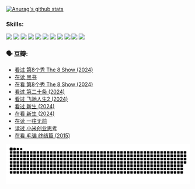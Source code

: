 
[![Anurag's github stats](https://github-readme-stats.vercel.app/api?username=w940853815)](https://github.com/anuraghazra/github-readme-stats)

### Skills:

<code><img height="32" src="https://cdn.jsdelivr.net/npm/simple-icons@v5/icons/python.svg"></code>
<code><img height="32" src="https://cdn.jsdelivr.net/npm/simple-icons@v5/icons/javascript.svg"></code>
<code><img height="32" src="https://cdn.jsdelivr.net/npm/simple-icons@v5/icons/django.svg"></code>
<code><img height="32" src="https://cdn.jsdelivr.net/npm/simple-icons@v5/icons/flask.svg"></code>
<code><img height="32" src="https://cdn.jsdelivr.net/npm/simple-icons@v5/icons/vuetify.svg"></code>
<code><img height="32" src="https://cdn.jsdelivr.net/npm/simple-icons@v5/icons/git.svg"></code>
<code><img height="32" src="https://cdn.jsdelivr.net/npm/simple-icons@v5/icons/docker.svg"></code>
<code><img height="32" src="https://cdn.jsdelivr.net/npm/simple-icons@v5/icons/postgresql.svg"></code>
<code><img height="32" src="https://cdn.jsdelivr.net/npm/simple-icons@v5/icons/elasticsearch.svg"></code>
<code><img height="32" src="https://cdn.jsdelivr.net/npm/simple-icons@v5/icons/macos.svg"></code>
<code><img height="32" src="https://cdn.jsdelivr.net/npm/simple-icons@v5/icons/linux.svg"></code>

### 🗣 豆瓣:

<!-- DOUBAN-ACTIVITIES:START -->
- [看过 第8个秀 The 8 Show‎ (2024)](https://www.douban.com/people/136069238/status/4622960077/?_i=17504007)
- [在读 黑书](https://www.douban.com/people/136069238/status/4621189759/?_i=17504007)
- [在看 第8个秀 The 8 Show‎ (2024)](https://www.douban.com/people/136069238/status/4619801154/?_i=17504007)
- [看过 第二十条‎ (2024)](https://www.douban.com/people/136069238/status/4618624208/?_i=17504007)
- [看过 飞驰人生2‎ (2024)](https://www.douban.com/people/136069238/status/4616048805/?_i=17504007)
- [看过 新生‎ (2024)](https://www.douban.com/people/136069238/status/4612373431/?_i=17504007)
- [在看 新生‎ (2024)](https://www.douban.com/people/136069238/status/4607441062/?_i=17504007)
- [在读 一往无前](https://www.douban.com/people/136069238/status/4590507310/?_i=17504007)
- [读过 小米创业思考](https://www.douban.com/people/136069238/status/4590506983/?_i=17504007)
- [在看 毛骗 终结篇‎ (2015)](https://www.douban.com/people/136069238/status/4581971924/?_i=17504007)
<!-- DOUBAN-ACTIVITIES:END -->


![Snake animation](https://raw.githubusercontent.com/w940853815/w940853815/output/github-contribution-grid-snake.svg)

<!--
**w940853815/w940853815** is a ✨ _special_ ✨ repository because its `README.md` (this file) appears on your GitHub profile.

Here are some ideas to get you started:

- 🔭 I’m currently working on ...
- 🌱 I’m currently learning ...
- 👯 I’m looking to collaborate on ...
- 🤔 I’m looking for help with ...
- 💬 Ask me about ...
- 📫 How to reach me: ...
- 😄 Pronouns: ...
- ⚡ Fun fact: ...
-->
